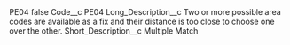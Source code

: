 <?xml version="1.0" encoding="UTF-8"?>
<CustomMetadata xmlns="http://soap.sforce.com/2006/04/metadata" xmlns:xsi="http://www.w3.org/2001/XMLSchema-instance" xmlns:xsd="http://www.w3.org/2001/XMLSchema">
    <label>PE04</label>
    <protected>false</protected>
    <values>
        <field>Code__c</field>
        <value xsi:type="xsd:string">PE04</value>
    </values>
    <values>
        <field>Long_Description__c</field>
        <value xsi:type="xsd:string">Two or more possible area codes are available as a fix and their distance is too close to choose one over the other.</value>
    </values>
    <values>
        <field>Short_Description__c</field>
        <value xsi:type="xsd:string">Multiple Match</value>
    </values>
</CustomMetadata>
